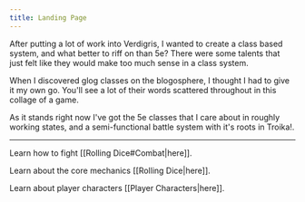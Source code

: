 ```yaml
---
title: Landing Page
---
```

After putting a lot of work into Verdigris, I wanted to create a class based system, and what better to riff on than 5e? There were some talents that just felt like they would make too much sense in a class system.

When I discovered glog classes on the blogosphere, I thought I had to give it my own go. You'll see a lot of their words scattered throughout in this collage of a game. 

As it stands right now I've got the 5e classes that I care about in roughly working states, and a semi-functional battle system with it's roots in Troika!.

----

Learn how to fight [[Rolling Dice#Combat|here]].  

Learn about the core mechanics [[Rolling Dice|here]].

Learn about player characters [[Player Characters|here]].